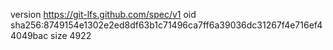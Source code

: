 version https://git-lfs.github.com/spec/v1
oid sha256:8749154e1302e2ed8df63b1c71496ca7ff6a39036dc31267f4e716ef44049bac
size 4922
